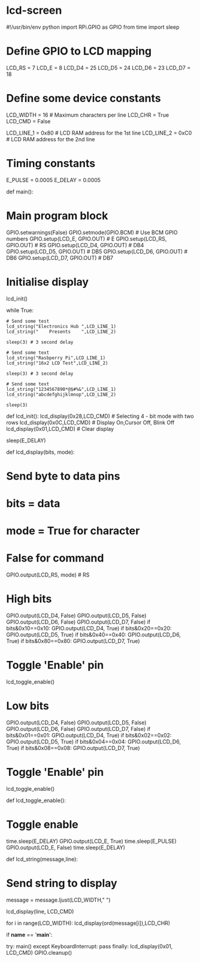 # lcd-screen

#!/usr/bin/env python
import RPi.GPIO as GPIO
from time import sleep
 
# Define GPIO to LCD mapping
LCD_RS = 7
LCD_E  = 8
LCD_D4 = 25
LCD_D5 = 24
LCD_D6 = 23
LCD_D7 = 18
 
# Define some device constants
LCD_WIDTH = 16    # Maximum characters per line
LCD_CHR = True
LCD_CMD = False
 
LCD_LINE_1 = 0x80 # LCD RAM address for the 1st line
LCD_LINE_2 = 0xC0 # LCD RAM address for the 2nd line
 
# Timing constants
E_PULSE = 0.0005
E_DELAY = 0.0005
 
def main():
  # Main program block
  GPIO.setwarnings(False)
  GPIO.setmode(GPIO.BCM)       # Use BCM GPIO numbers
  GPIO.setup(LCD_E, GPIO.OUT)  # E
  GPIO.setup(LCD_RS, GPIO.OUT) # RS
  GPIO.setup(LCD_D4, GPIO.OUT) # DB4
  GPIO.setup(LCD_D5, GPIO.OUT) # DB5
  GPIO.setup(LCD_D6, GPIO.OUT) # DB6
  GPIO.setup(LCD_D7, GPIO.OUT) # DB7
 
  # Initialise display
  lcd_init()
 
  while True:
 
    # Send some test
    lcd_string("Electronics Hub ",LCD_LINE_1)
    lcd_string("    Presents    ",LCD_LINE_2)
    
    sleep(3) # 3 second delay
 
    # Send some text
    lcd_string("Rasbperry Pi",LCD_LINE_1)
    lcd_string("16x2 LCD Test",LCD_LINE_2)

    sleep(3) # 3 second delay
 
    # Send some text
    lcd_string("1234567890*@$#%&",LCD_LINE_1)
    lcd_string("abcdefghijklmnop",LCD_LINE_2)
 
    sleep(3)
      
def lcd_init():
  lcd_display(0x28,LCD_CMD) # Selecting 4 - bit mode with two rows
  lcd_display(0x0C,LCD_CMD) # Display On,Cursor Off, Blink Off
  lcd_display(0x01,LCD_CMD) # Clear display

  sleep(E_DELAY)
 
def lcd_display(bits, mode):
  # Send byte to data pins
  # bits = data
  # mode = True  for character
  #        False for command
 
  GPIO.output(LCD_RS, mode) # RS
 
  # High bits
  GPIO.output(LCD_D4, False)
  GPIO.output(LCD_D5, False)
  GPIO.output(LCD_D6, False)
  GPIO.output(LCD_D7, False)
  if bits&0x10==0x10:
    GPIO.output(LCD_D4, True)
  if bits&0x20==0x20:
    GPIO.output(LCD_D5, True)
  if bits&0x40==0x40:
    GPIO.output(LCD_D6, True)
  if bits&0x80==0x80:
    GPIO.output(LCD_D7, True)
 
  # Toggle 'Enable' pin
  lcd_toggle_enable()
 
  # Low bits
  GPIO.output(LCD_D4, False)
  GPIO.output(LCD_D5, False)
  GPIO.output(LCD_D6, False)
  GPIO.output(LCD_D7, False)
  if bits&0x01==0x01:
    GPIO.output(LCD_D4, True)
  if bits&0x02==0x02:
    GPIO.output(LCD_D5, True)
  if bits&0x04==0x04:
    GPIO.output(LCD_D6, True)
  if bits&0x08==0x08:
    GPIO.output(LCD_D7, True)
 
  # Toggle 'Enable' pin
  lcd_toggle_enable()
 
def lcd_toggle_enable():
  # Toggle enable
  time.sleep(E_DELAY)
  GPIO.output(LCD_E, True)
  time.sleep(E_PULSE)
  GPIO.output(LCD_E, False)
  time.sleep(E_DELAY)
 
def lcd_string(message,line):
  # Send string to display
 
  message = message.ljust(LCD_WIDTH," ")
 
  lcd_display(line, LCD_CMD)
 
  for i in range(LCD_WIDTH):
    lcd_display(ord(message[i]),LCD_CHR)
 
if __name__ == '__main__':
 
  try:
    main()
  except KeyboardInterrupt:
    pass
  finally:
    lcd_display(0x01, LCD_CMD)
    GPIO.cleanup()

